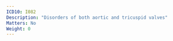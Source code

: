 ```yaml
---
ICD10: I082
Description: "Disorders of both aortic and tricuspid valves"
Matters: No
Weight: 0
---
```


